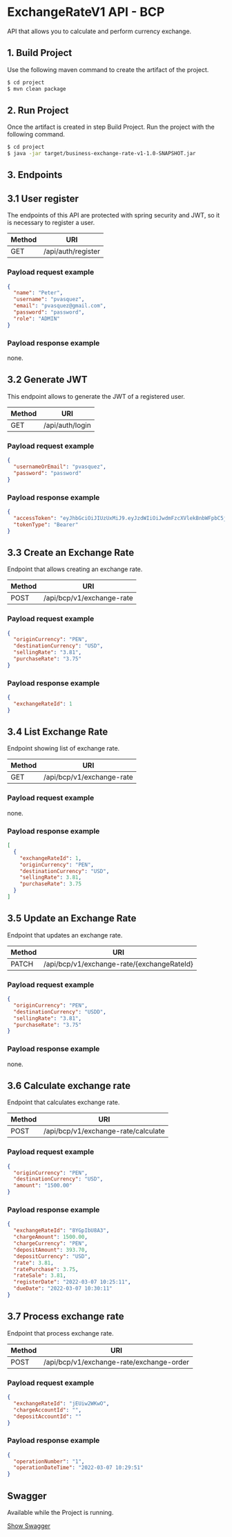 # ExchangeRateV1 API - BCP
API that allows you to calculate and perform currency exchange.

## 1. Build Project
Use the following maven command to create the artifact of the project.
```bash
$ cd project
$ mvn clean package
```

## 2. Run Project
Once the artifact is created in step Build Project. Run the project with the following command.
```bash
$ cd project
$ java -jar target/business-exchange-rate-v1-1.0-SNAPSHOT.jar
```

## 3. Endpoints

## 3.1 User register

The endpoints of this API are protected with spring security and JWT, so it is necessary to register a user.

| Method             | URI    |
|-------------------|-------------|
| GET   | /api/auth/register    | 

### Payload request example
```json
{
  "name": "Peter",
  "username": "pvasquez",
  "email": "pvasquez@gmail.com",
  "password": "password",
  "role": "ADMIN"
}
```

### Payload response example
none.

## 3.2 Generate JWT

This endpoint allows to generate the JWT of a registered user.

| Method             | URI    |
|-------------------|-------------|
| GET   | /api/auth/login    | 

### Payload request example
```json
{
  "usernameOrEmail": "pvasquez",
  "password": "password"
}
```
### Payload response example
```json
{
  "accessToken": "eyJhbGciOiJIUzUxMiJ9.eyJzdWIiOiJwdmFzcXVlekBnbWFpbC5jb20iLCJpYXQiOjE2NDY2NjYxNDAsImV4cCI6MTY0NjY2Njc0MH0.e9uS5klYKrhfGX4u6Xt93wX8-bbWrwPh_lCZW_VxtIp5W_Vk81n2u8JQKO5VMFOX_z5R0DhfmsuXFzqOjLrfZw",
  "tokenType": "Bearer"
}
```

## 3.3 Create an Exchange Rate
Endpoint that allows creating an exchange rate.

| Method             | URI    |
|--------------------|-------------|
| POST   | /api/bcp/v1/exchange-rate    | 

### Payload request example
```json
{
  "originCurrency": "PEN",
  "destinationCurrency": "USD",
  "sellingRate": "3.81",
  "purchaseRate": "3.75"
}
```

### Payload response example
```json
{
  "exchangeRateId": 1
}
```

## 3.4 List Exchange Rate

Endpoint showing list of exchange rate.

| Method             | URI    |
|-------------------|-------------|
| GET   | /api/bcp/v1/exchange-rate    | 

### Payload request example
none.

### Payload response example
```json
[
  {
    "exchangeRateId": 1,
    "originCurrency": "PEN",
    "destinationCurrency": "USD",
    "sellingRate": 3.81,
    "purchaseRate": 3.75
  }
]
```

## 3.5 Update an Exchange Rate
Endpoint that updates an exchange rate.

| Method             | URI    |
|--------------------|-------------|
| PATCH   | /api/bcp/v1/exchange-rate/{exchangeRateId}    | 

### Payload request example
```json
{
  "originCurrency": "PEN",
  "destinationCurrency": "USDD",
  "sellingRate": "3.81",
  "purchaseRate": "3.75"
}
```

### Payload response example
none.

## 3.6 Calculate exchange rate
Endpoint that calculates exchange rate.

| Method             | URI    |
|--------------------|-------------|
| POST   | /api/bcp/v1/exchange-rate/calculate    | 

### Payload request example
```json
{
  "originCurrency": "PEN",
  "destinationCurrency": "USD",
  "amount": "1500.00"
}
```

### Payload response example
```json
{
  "exchangeRateId": "8YGpIbU8A3",
  "chargeAmount": 1500.00,
  "chargeCurrency": "PEN",
  "depositAmount": 393.70,
  "depositCurrency": "USD",
  "rate": 3.81,
  "ratePurchase": 3.75,
  "rateSale": 3.81,
  "registerDate": "2022-03-07 10:25:11",
  "dueDate": "2022-03-07 10:30:11"
}
```

## 3.7 Process exchange rate
Endpoint that process exchange rate.

| Method             | URI    |
|--------------------|-------------|
| POST   | /api/bcp/v1/exchange-rate/exchange-order    | 

### Payload request example
```json
{
  "exchangeRateId": "jEUiw2WKwO",
  "chargeAccountId": "",
  "depositAccountId": ""
}
```

### Payload response example
```json
{
  "operationNumber": "1",
  "operationDateTime": "2022-03-07 10:29:51"
}
```

## Swagger

Available while the Project is running.

[Show Swagger](http://localhost:8080/swagger-ui/)